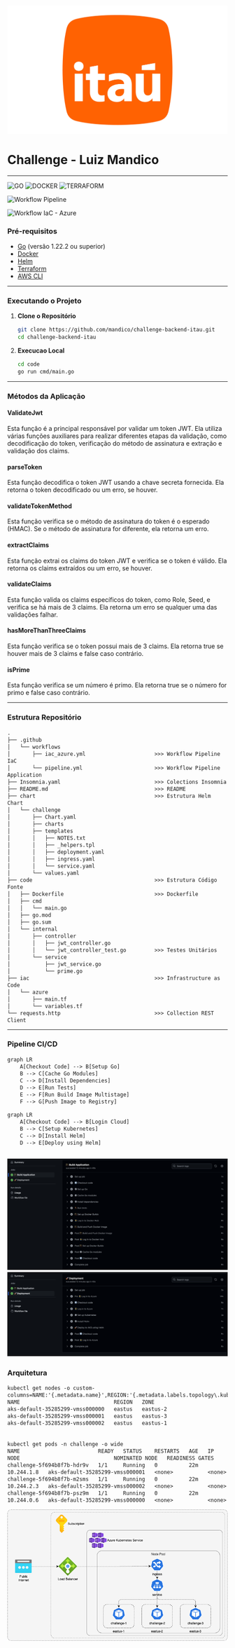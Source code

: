 ![ITAÚ](./docs/img/itau.png)
# Challenge - Luiz Mandico
---
![GO](https://img.shields.io/badge/Go-00ADD8?style=for-the-badge&logo=go&logoColor=white)
![DOCKER](https://img.shields.io/badge/Docker-2CA5E0?style=for-the-badge&logo=docker&logoColor=white)
![TERRAFORM](https://img.shields.io/badge/Terraform-7B42BC?style=for-the-badge&logo=terraform&logoColor=white)

![Workflow Pipeline](https://github.com/mandico/challenge-backend-itau/actions/workflows/pipeline.yml/badge.svg)

![Workflow IaC - Azure](https://github.com/mandico/challenge-backend-itau/actions/workflows/iac_azure.yml/badge.svg)

### Pré-requisitos
- [Go](https://golang.org/doc/install) (versão 1.22.2 ou superior)
- [Docker](https://docs.docker.com/get-docker/)
- [Helm](https://helm.sh/docs/intro/install/)
- [Terraform](https://www.terraform.io/downloads.html)
- [AWS CLI](https://aws.amazon.com/cli/)

--- 
### Executando o Projeto

1. **Clone o Repositório**
   ```sh
   git clone https://github.com/mandico/challenge-backend-itau.git
   cd challenge-backend-itau
   ```

2. **Execucao Local**
   ```sh
   cd code
   go run cmd/main.go
   ```

---

### Métodos da Aplicação

#### ValidateJwt
Esta função é a principal responsável por validar um token JWT. Ela utiliza várias funções auxiliares para realizar diferentes etapas da validação, como decodificação do token, verificação do método de assinatura e extração e validação dos claims.

#### parseToken
Esta função decodifica o token JWT usando a chave secreta fornecida. Ela retorna o token decodificado ou um erro, se houver.

#### validateTokenMethod
Esta função verifica se o método de assinatura do token é o esperado (HMAC). Se o método de assinatura for diferente, ela retorna um erro.

#### extractClaims
Esta função extrai os claims do token JWT e verifica se o token é válido. Ela retorna os claims extraídos ou um erro, se houver.

#### validateClaims
Esta função valida os claims específicos do token, como Role, Seed, e verifica se há mais de 3 claims. Ela retorna um erro se qualquer uma das validações falhar.

#### hasMoreThanThreeClaims
Esta função verifica se o token possui mais de 3 claims. Ela retorna true se houver mais de 3 claims e false caso contrário.

#### isPrime
Esta função verifica se um número é primo. Ela retorna true se o número for primo e false caso contrário.

---

### Estrutura Repositório

```
.
├── .github
│   └── workflows
│       ├── iac_azure.yml                      >>> Workflow Pipeline IaC
│       └── pipeline.yml                       >>> Workflow Pipeline Application
├── Insomnia.yaml                              >>> Colections Insomnia
├── README.md                                  >>> README
├── chart                                      >>> Estrutura Helm Chart
│   └── challenge
│       ├── Chart.yaml
│       ├── charts
│       ├── templates
│       │   ├── NOTES.txt
│       │   ├── _helpers.tpl
│       │   ├── deployment.yaml
│       │   ├── ingress.yaml
│       │   └── service.yaml
│       └── values.yaml
├── code                                       >>> Estrutura Código Fonte
│   ├── Dockerfile                             >>> Dockerfile
│   ├── cmd
│   │   └── main.go
│   ├── go.mod
│   ├── go.sum
│   └── internal
│       ├── controller
│       │   ├── jwt_controller.go
│       │   └── jwt_controller_test.go         >>> Testes Unitários
│       └── service
│           ├── jwt_service.go
│           └── prime.go
├── iac                                        >>> Infrastructure as Code
│   └── azure
│       ├── main.tf
│       └── variables.tf
└── requests.http                              >>> Collection REST Client
```
---

### Pipeline CI/CD

```mermaid
graph LR
    A[Checkout Code] --> B[Setup Go]
    B --> C[Cache Go Modules]
    C --> D[Install Dependencies]
    D --> E[Run Tests]
    E --> F[Run Build Image Multistage]
    F --> G[Push Image to Registry]
```
```mermaid
graph LR
    A[Checkout Code] --> B[Login Cloud]
    B --> C[Setup Kubernetes]
    C --> D[Install Helm]
    D --> E[Deploy using Helm]
```

![CI](./docs/img/ci.png)
![CD](./docs/img/cd.png)
---

### Arquitetura

```
kubectl get nodes -o custom-columns=NAME:'{.metadata.name}',REGION:'{.metadata.labels.topology\.kubernetes\.io/region}',ZONE:'{metadata.labels.topology\.kubernetes\.io/zone}'
NAME                              REGION   ZONE
aks-default-35285299-vmss000000   eastus   eastus-2
aks-default-35285299-vmss000001   eastus   eastus-3
aks-default-35285299-vmss000002   eastus   eastus-1


kubectl get pods -n challenge -o wide
NAME                         READY   STATUS    RESTARTS   AGE   IP           NODE                              NOMINATED NODE   READINESS GATES
challenge-5f694b8f7b-hdr9v   1/1     Running   0          22m   10.244.1.8   aks-default-35285299-vmss000001   <none>           <none>
challenge-5f694b8f7b-m2sms   1/1     Running   0          22m   10.244.2.3   aks-default-35285299-vmss000002   <none>           <none>
challenge-5f694b8f7b-psz9m   1/1     Running   0          22m   10.244.0.6   aks-default-35285299-vmss000000   <none>           <none>
```
![Architecture](./docs/img/architecture.png)